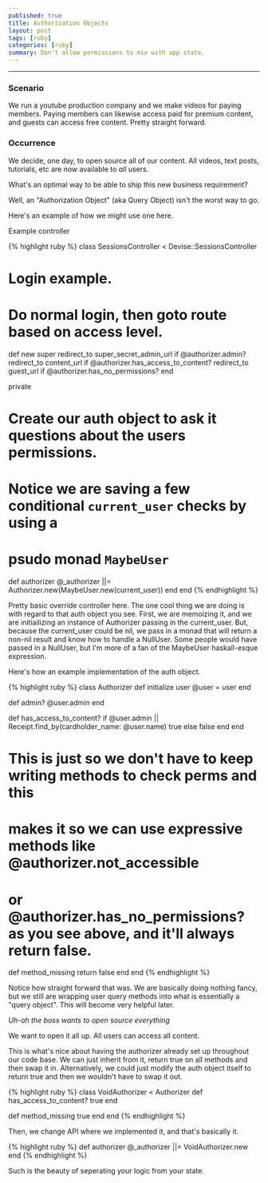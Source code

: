 ```yaml
---
published: true
title: Authorization Objects
layout: post
tags: [ruby]
categories: [ruby]
summary: Don't allow permissions to mix with app state.
---
```

------ 

### Scenario

We run a youtube production company and we make videos for paying members.
Paying members can likewise access paid for premium content, and guests can access free content.
Pretty straight forward.

### Occurrence

We decide, one day, to open source all of our content. All videos, text posts, tutorials, etc
are now available to *all* users.

What's an optimal way to be able to ship this new business requirement?

Well, an "Authorization Object" (aka Query Object) isn't the worst way to go.

Here's an example of how we might use one here.

Example controller

{% highlight ruby %}
class SessionsController < Devise::SessionsController

  # Login example.
  # Do normal login, then goto route based on access level.
  def new
    super
    redirect_to super_secret_admin_url if @authorizer.admin?
    redirect_to content_url if @authorizer.has_access_to_content?
    redirect_to guest_url if @authorizer.has_no_permissions?
  end

  private
  # Create our auth object to ask it questions about the users permissions.
  # Notice we are saving a few conditional `current_user` checks by using a 
  # psudo monad `MaybeUser`
  def authorizer
    @_authorizer ||= Authorizer.new(MaybeUser.new(current_user))
  end
end
{% endhighlight %}

Pretty basic override controller here. The one cool thing we are doing is with regard to that
auth object you see. First, we are memoizing it, and we are initiailizing an instance of Authorizer
passing in the current_user. But, because the current_user could be nil, we pass in a monad that will
return a non-nil result and know how to handle a NullUser. Some people would have passed in a NullUser,
but I'm more of a fan of the MaybeUser haskall-esque expression.

Here's how an example implementation of the auth object.

{% highlight ruby %}
class Authorizer
  def initialize user
    @user = user
  end

  def admin?
    @user.admin
  end

  def has_access_to_content?
    if @user.admin || Receipt.find_by(cardholder_name: @user.name)
      true
    else
      false
    end
  end

  # This is just so we don't have to keep writing methods to check perms and this
  # makes it so we can use expressive methods like @authorizer.not_accessible
  # or @authorizer.has_no_permissions? as you see above, and it'll always return false.
  def method_missing
    return false
  end
end
{% endhighlight %}

Notice how straight forward that was. We are basically doing nothing fancy, but we still are wrapping
user query methods into what is essentially a "query object". This will become very helpful later.

*Uh-oh the boss wants to open source everything*

We want to open it all up. All users can access all content.

This is what's nice about having the authorizer already set up throughout our code base. We can
just inherit from it, return true on all methods and then swap it in. Alternatively, we could just
modify the auth object itself to return true and then we wouldn't have to swap it out.

{% highlight ruby %}
class VoidAuthorizer < Authorizer
  def has_access_to_content?
    true
  end

  def method_missing
    true
  end
end
{% endhighlight %}

Then, we change API where we implemented it, and that's basically it.

{% highlight ruby %}
def authorizer
  @_authorizer ||= VoidAuthorizer.new
end
{% endhighlight %}

Such is the beauty of seperating your logic from your state.
